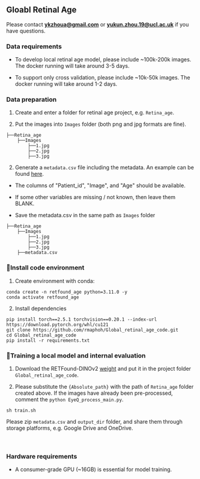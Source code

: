 ## Gloabl Retinal Age

Please contact 	**ykzhoua@gmail.com** or **yukun.zhou.19@ucl.ac.uk** if you have questions.


### Data requirements

- To develop local retinal age model, please include ~100k-200k images. The docker running will take around 3-5 days. 

- To support only cross validation, please include ~10k-50k images. The docker running will take around 1-2 days. 


### Data preparation

1. Create and enter a folder for retinal age project, e.g. `Retina_age`.

2. Put the images into `Images` folder (both png and jpg formats are fine).

```
├──Retina_age
    ├──Images
        ├──1.jpg
        ├──2.jpg
        ├──3.jpg
``` 

2. Generate a `metadata.csv` file including the metadata. An example can be found [here](https://drive.google.com/file/d/1tDwguNTdByc7N0CNOmtU6TppRe548P1D/view?usp=sharing).

- The columns of "Patient_id", "Image", and "Age" should be available.

- If some other variables are missing / not known, then leave them BLANK.

- Save the metadata.csv in the same path as `Images` folder

```
├──Retina_age
    ├──Images
        ├──1.jpg
        ├──2.jpg
        ├──3.jpg
    ├──metadata.csv   
``` 


### 🔧Install code environment

1. Create environment with conda:

```
conda create -n retfound_age python=3.11.0 -y
conda activate retfound_age
```

2. Install dependencies

```
pip install torch==2.5.1 torchvision==0.20.1 --index-url https://download.pytorch.org/whl/cu121
git clone https://github.com/rmaphoh/Global_retinal_age_code.git
cd Global_retinal_age_code
pip install -r requirements.txt
```


### 🌱Training a local model and internal evaluation

1. Download the RETFound-DINOv2 [weight](https://drive.google.com/file/d/1Wd5OuU3jXQbGmojPlGIWqT-p0DhiEQJE/view?usp=sharing) and put it in the project folder `Global_retinal_age_code`.

2. Please substitute the `{Absolute_path}` with the path of `Retina_age` folder created above. If the images have already been pre-processed, comment the `python EyeQ_process_main.py`. 

```
sh train.sh
```

Please zip `metadata.csv` and `output_dir` folder, and share them through storage platforms, e.g. Google Drive and OneDrive.
<br><br><br>


### Hardware requirements

- A consumer-grade GPU (~16GB) is essential for model training. 
